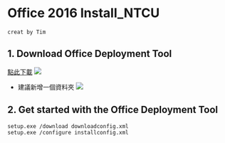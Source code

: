 # Office 2016 Install_NTCU
`creat by Tim`

## 1. Download Office Deployment Tool
[點此下載](https://www.microsoft.com/en-us/download/confirmation.aspx?id=49117)
![](https://i.imgur.com/LFBVcOi.png)
* 建議新增一個資料夾
![](https://i.imgur.com/cCQ4rq5.png)
## 2. Get started with the Office Deployment Tool
[](https://)

```
setup.exe /download downloadconfig.xml
setup.exe /configure installconfig.xml
```
